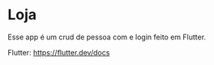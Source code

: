 # Loja

Esse app é um crud de pessoa com e login feito em Flutter.

 
Flutter:
https://flutter.dev/docs 
 
